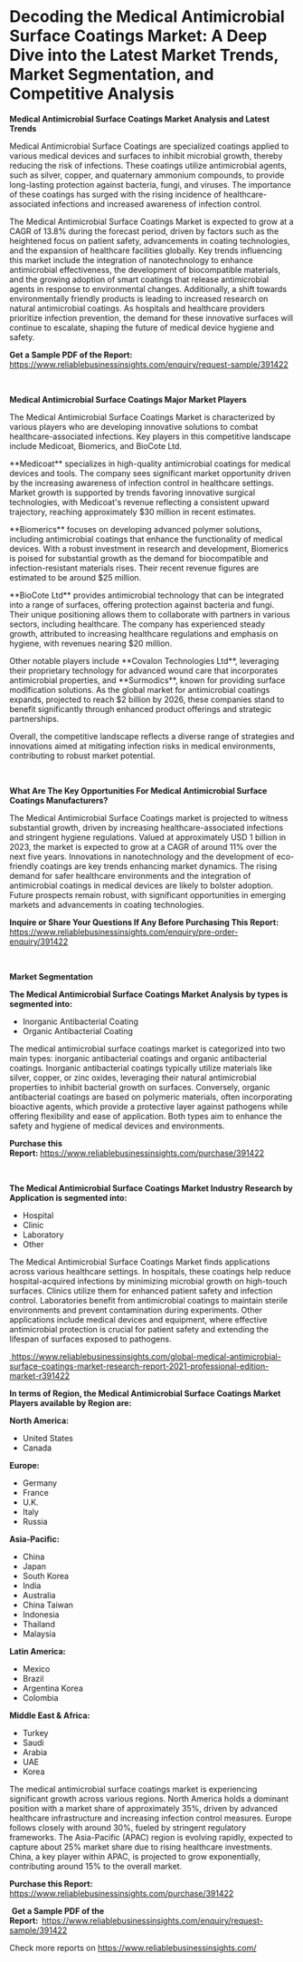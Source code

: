 <p><h1>Decoding the Medical Antimicrobial Surface Coatings Market: A Deep Dive into the Latest Market Trends, Market Segmentation, and Competitive Analysis</h1></p><p><strong>Medical Antimicrobial Surface Coatings Market Analysis and Latest Trends</strong></p>
<p><p>Medical Antimicrobial Surface Coatings are specialized coatings applied to various medical devices and surfaces to inhibit microbial growth, thereby reducing the risk of infections. These coatings utilize antimicrobial agents, such as silver, copper, and quaternary ammonium compounds, to provide long-lasting protection against bacteria, fungi, and viruses. The importance of these coatings has surged with the rising incidence of healthcare-associated infections and increased awareness of infection control.</p><p>The Medical Antimicrobial Surface Coatings Market is expected to grow at a CAGR of 13.8% during the forecast period, driven by factors such as the heightened focus on patient safety, advancements in coating technologies, and the expansion of healthcare facilities globally. Key trends influencing this market include the integration of nanotechnology to enhance antimicrobial effectiveness, the development of biocompatible materials, and the growing adoption of smart coatings that release antimicrobial agents in response to environmental changes. Additionally, a shift towards environmentally friendly products is leading to increased research on natural antimicrobial coatings. As hospitals and healthcare providers prioritize infection prevention, the demand for these innovative surfaces will continue to escalate, shaping the future of medical device hygiene and safety.</p></p>
<p><strong>Get a Sample PDF of the Report:&nbsp;</strong> <a href="https://www.reliablebusinessinsights.com/enquiry/request-sample/391422?utm_campaign=1674&utm_medium=2&utm_source=Github&utm_content=ia&utm_term=16012025&utm_id=medical-antimicrobial-surface-coatings">https://www.reliablebusinessinsights.com/enquiry/request-sample/391422</a></p>
<p>&nbsp;</p>
<p><strong>Medical Antimicrobial Surface Coatings Major Market Players</strong></p>
<p><p>The Medical Antimicrobial Surface Coatings Market is characterized by various players who are developing innovative solutions to combat healthcare-associated infections. Key players in this competitive landscape include Medicoat, Biomerics, and BioCote Ltd. </p><p>**Medicoat** specializes in high-quality antimicrobial coatings for medical devices and tools. The company sees significant market opportunity driven by the increasing awareness of infection control in healthcare settings. Market growth is supported by trends favoring innovative surgical technologies, with Medicoat's revenue reflecting a consistent upward trajectory, reaching approximately $30 million in recent estimates.</p><p>**Biomerics** focuses on developing advanced polymer solutions, including antimicrobial coatings that enhance the functionality of medical devices. With a robust investment in research and development, Biomerics is poised for substantial growth as the demand for biocompatible and infection-resistant materials rises. Their recent revenue figures are estimated to be around $25 million.</p><p>**BioCote Ltd** provides antimicrobial technology that can be integrated into a range of surfaces, offering protection against bacteria and fungi. Their unique positioning allows them to collaborate with partners in various sectors, including healthcare. The company has experienced steady growth, attributed to increasing healthcare regulations and emphasis on hygiene, with revenues nearing $20 million.</p><p>Other notable players include **Covalon Technologies Ltd**, leveraging their proprietary technology for advanced wound care that incorporates antimicrobial properties, and **Surmodics**, known for providing surface modification solutions. As the global market for antimicrobial coatings expands, projected to reach $2 billion by 2026, these companies stand to benefit significantly through enhanced product offerings and strategic partnerships. </p><p>Overall, the competitive landscape reflects a diverse range of strategies and innovations aimed at mitigating infection risks in medical environments, contributing to robust market potential.</p></p>
<p>&nbsp;</p>
<p><strong>What Are The Key Opportunities For Medical Antimicrobial Surface Coatings Manufacturers?</strong></p>
<p><p>The Medical Antimicrobial Surface Coatings market is projected to witness substantial growth, driven by increasing healthcare-associated infections and stringent hygiene regulations. Valued at approximately USD 1 billion in 2023, the market is expected to grow at a CAGR of around 11% over the next five years. Innovations in nanotechnology and the development of eco-friendly coatings are key trends enhancing market dynamics. The rising demand for safer healthcare environments and the integration of antimicrobial coatings in medical devices are likely to bolster adoption. Future prospects remain robust, with significant opportunities in emerging markets and advancements in coating technologies.</p></p>
<p><strong>Inquire or Share Your Questions If Any Before Purchasing This Report:</strong> <a href="https://www.reliablebusinessinsights.com/enquiry/pre-order-enquiry/391422?utm_campaign=1674&utm_medium=2&utm_source=Github&utm_content=ia&utm_term=16012025&utm_id=medical-antimicrobial-surface-coatings">https://www.reliablebusinessinsights.com/enquiry/pre-order-enquiry/391422</a></p>
<p>&nbsp;</p>
<p><strong>Market Segmentation</strong></p>
<p><strong>The Medical Antimicrobial Surface Coatings Market Analysis by types is segmented into:</strong></p>
<p><ul><li>Inorganic Antibacterial Coating</li><li>Organic Antibacterial Coating</li></ul></p>
<p><p>The medical antimicrobial surface coatings market is categorized into two main types: inorganic antibacterial coatings and organic antibacterial coatings. Inorganic antibacterial coatings typically utilize materials like silver, copper, or zinc oxides, leveraging their natural antimicrobial properties to inhibit bacterial growth on surfaces. Conversely, organic antibacterial coatings are based on polymeric materials, often incorporating bioactive agents, which provide a protective layer against pathogens while offering flexibility and ease of application. Both types aim to enhance the safety and hygiene of medical devices and environments.</p></p>
<p><strong>Purchase this Report:&nbsp;</strong><a href="https://www.reliablebusinessinsights.com/purchase/391422?utm_campaign=1674&utm_medium=2&utm_source=Github&utm_content=ia&utm_term=16012025&utm_id=medical-antimicrobial-surface-coatings">https://www.reliablebusinessinsights.com/purchase/391422</a></p>
<p>&nbsp;</p>
<p><strong>The Medical Antimicrobial Surface Coatings Market Industry Research by Application is segmented into:</strong></p>
<p><ul><li>Hospital</li><li>Clinic</li><li>Laboratory</li><li>Other</li></ul></p>
<p><p>The Medical Antimicrobial Surface Coatings Market finds applications across various healthcare settings. In hospitals, these coatings help reduce hospital-acquired infections by minimizing microbial growth on high-touch surfaces. Clinics utilize them for enhanced patient safety and infection control. Laboratories benefit from antimicrobial coatings to maintain sterile environments and prevent contamination during experiments. Other applications include medical devices and equipment, where effective antimicrobial protection is crucial for patient safety and extending the lifespan of surfaces exposed to pathogens.</p></p>
<p><a href="https://www.reliablebusinessinsights.com/global-medical-antimicrobial-surface-coatings-market-research-report-2021-professional-edition-market-r391422?utm_campaign=1674&utm_medium=2&utm_source=Github&utm_content=ia&utm_term=16012025&utm_id=medical-antimicrobial-surface-coatings">&nbsp;https://www.reliablebusinessinsights.com/global-medical-antimicrobial-surface-coatings-market-research-report-2021-professional-edition-market-r391422</a></p>
<p><strong>In terms of Region, the Medical Antimicrobial Surface Coatings Market Players available by Region are:</strong></p>
<p>
    <p> <strong> North America: </strong>
        <ul>
            <li>United States</li>
            <li>Canada</li>
        </ul>
        </p> 
    <p> <strong> Europe: </strong>
        <ul>
            <li>Germany</li>
            <li>France</li>
            <li>U.K.</li>
            <li>Italy</li>
            <li>Russia</li>
        </ul>
        </p> 
    <p> <strong> Asia-Pacific: </strong>
        <ul>
            <li>China</li>
            <li>Japan</li>
            <li>South Korea</li>
            <li>India</li>
            <li>Australia</li>
            <li>China Taiwan</li>
            <li>Indonesia</li>
            <li>Thailand</li>
            <li>Malaysia</li>
        </ul>
        </p> 
    <p> <strong> Latin America: </strong>
        <ul>
            <li>Mexico</li>
            <li>Brazil</li>
            <li>Argentina Korea</li>
            <li>Colombia</li>
        </ul>
        </p> 
    <p> <strong> Middle East & Africa: </strong>
        <ul>
            <li>Turkey</li>
            <li>Saudi</li>
            <li>Arabia</li>
            <li>UAE</li>
            <li>Korea</li>
        </ul>
    </p>
    </p>
<p><p>The medical antimicrobial surface coatings market is experiencing significant growth across various regions. North America holds a dominant position with a market share of approximately 35%, driven by advanced healthcare infrastructure and increasing infection control measures. Europe follows closely with around 30%, fueled by stringent regulatory frameworks. The Asia-Pacific (APAC) region is evolving rapidly, expected to capture about 25% market share due to rising healthcare investments. China, a key player within APAC, is projected to grow exponentially, contributing around 15% to the overall market.</p></p>
<p><strong>Purchase this Report: </strong><a href="https://www.reliablebusinessinsights.com/purchase/391422?utm_campaign=1674&utm_medium=2&utm_source=Github&utm_content=ia&utm_term=16012025&utm_id=medical-antimicrobial-surface-coatings">https://www.reliablebusinessinsights.com/purchase/391422</a></p>
<p>&nbsp;<strong>Get a Sample PDF of the Report:&nbsp;&nbsp;</strong><a href="https://www.reliablebusinessinsights.com/enquiry/request-sample/391422?utm_campaign=1674&utm_medium=2&utm_source=Github&utm_content=ia&utm_term=16012025&utm_id=medical-antimicrobial-surface-coatings">https://www.reliablebusinessinsights.com/enquiry/request-sample/391422</a></p>
<p><strong></strong></p>
<p>Check more reports on <a href="https://www.reliablebusinessinsights.com/?utm_campaign=1674&utm_medium=2&utm_source=Github&utm_content=ia&utm_term=16012025&utm_id=medical-antimicrobial-surface-coatings">https://www.reliablebusinessinsights.com/</a></p>